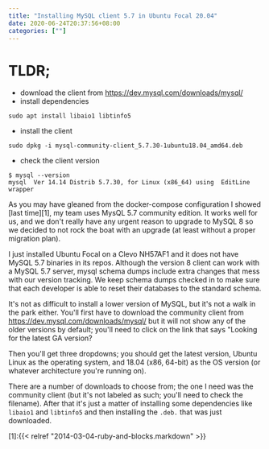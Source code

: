 ```yaml
---
title: "Installing MySQL client 5.7 in Ubuntu Focal 20.04"
date: 2020-06-24T20:37:56+08:00
categories: [""]
---
```

# TLDR;

* download the client from https://dev.mysql.com/downloads/mysql/
* install dependencies

```
sudo apt install libaio1 libtinfo5
```

* install the client
```
sudo dpkg -i mysql-community-client_5.7.30-1ubuntu18.04_amd64.deb
```

* check the client version
```
$ mysql --version
mysql  Ver 14.14 Distrib 5.7.30, for Linux (x86_64) using  EditLine wrapper
```
<!--more-->

As you may have gleaned from the docker-compose configuration I showed [last time][1], my team uses MysQL 5.7 community edition. It works well for us, and we don't really have any urgent reason to upgrade to MySQL 8 so we decided to not rock the boat with an upgrade (at least without a proper migration plan).

I just installed Ubuntu Focal on a Clevo NH57AF1 and it does not have MySQL 5.7 binaries in its repos. Although the version 8 client can work with a MySQL 5.7 server, mysql schema dumps include extra changes that mess with our version tracking. We keep schema dumps checked in to make sure that each developer is able to reset their databases to the standard schema.

It's not as difficult to install a lower version of MySQL, but it's not a walk in the park either. You'll first have to download the community client from https://dev.mysql.com/downloads/mysql/ but it will not show any of the older versions by default; you'll need to click on the link that says "Looking for the latest GA version?

Then you'll get three dropdowns; you should get the latest version, Ubuntu Linux as the operating system, and 18.04 (x86, 64-bit) as the OS version (or whatever architecture you're running on).

There are a number of downloads to choose from; the one I need was the community client (but it's not labeled as such; you'll need to check the filename). After that it's just a matter of installing some dependencies like `libaio1` and `libtinfo5` and then installing the `.deb.` that was just downloaded.


[1]:{{< relref "2014-03-04-ruby-and-blocks.markdown" >}}
